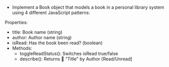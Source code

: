 * Implement a Book object that models a book in a personal library system using 4 different JavaScript patterns:

Properties:
- title: Book name (string)
- author: Author name (string)
- isRead: Has the book been read? (boolean)
- Methods:
  - toggleReadStatus(): Switches isRead true/false
  - describe(): Returns 📖 "Title" by Author [Read/Unread]
